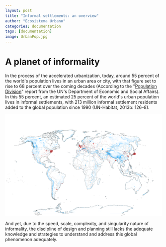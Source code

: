 ```yaml
---
layout: post
title: "Informal settlements: an overview"
author: "Ecosistema Urbano"
categories: documentation
tags: [documentation]
image: UrbanPop.jpg
---
```


# A planet of informality
In the process of the accelerated urbanization, today, around 55 percent of the world's population lives in an urban area or city, with that figure set to rise to 68 percent over the coming decades (According to the "[Population Division](https://population.un.org/wpp/)" report from the UN's Department of Economic and Social Affairs). In this 55 percent, an estimated 25 percent of the world's urban population lives in informal settlements, with 213 million informal settlement residents added to the global population since 1990 (UN-Habitat, 2013b: 126–8). 

![Urban Population Growth 1950-2050](/assets/img/Urban-Population-Growth-1950-to-2050.gif "Urban Population Growth 1950 to 2050")


And yet, due to the speed, scale, complexity, and singularity nature of informality, the discipline of design and planning still lacks the adequate knowledge and strategies to understand and address this global phenomenon adequately.
